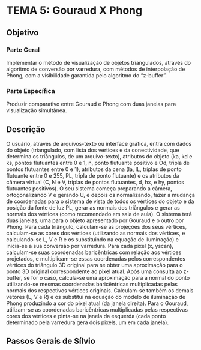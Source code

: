 # TEMA 5: Gouraud X Phong #

## Objetivo ##
### Parte Geral ###
Implementar o método de visualização de objetos triangulados, através do
algoritmo de conversão por varredura, com métodos de interpolação de Phong, com a
visibilidade garantida pelo algoritmo do “z-buffer”.
### Parte Específica ###
Produzir comparativo entre Gouraud e Phong com duas janelas para
visualização simultânea.

## Descrição
O usuário, através de arquivos-texto ou interface gráfica, entra com dados do objeto (triangulado, com lista dos vértices e da conectividade, que determina os triângulos, de um arquivo-texto), atributos do objeto (ka, kd e ks, pontos flutuantes entre 0 e 1, n, ponto flutuante positivo e Od, tripla de pontos flutuantes entre 0 e 1), atributos da cena (Ia, IL, triplas de ponto flutuante entre 0 e 255, PL, tripla de ponto flutuante) e os atributos da câmera virtual (C, N e V, triplas de pontos flutuantes, d, hx, e hy, pontos flutuantes positivos). O seu sistema começa preparando a câmera, ortogonalizando V e gerando U, e depois os normalizando, fazer a mudança de coordenadas para o sistema de vista de todos os vértices do objeto e da posição da fonte de luz PL, gerar as normais dos triângulos e gerar as normais dos vértices (como recomendado em sala de aula). O sistema terá duas janelas, uma para o objeto apresentado por Gouraud e o outro por Phong. Para cada triângulo, calculam-se as projeções dos seus vértices, calculam-se as cores dos vértices (utilizando as normais dos vértices, e calculando-se L, V e R e os substituindo na equação de iluminação) e inicia-se a sua conversão por varredura. Para cada pixel (x, yscan), calculam-se suas coordenadas baricêntricas com relação aos vértices projetados, e multiplicam-se essas coordenadas pelos correspondentes vértices do triângulo 3D original para se obter uma aproximação para o ponto 3D original correspondente ao pixel atual. Após uma consulta ao z-buffer, se for o caso, calcula-se uma aproximação para a normal do ponto utilizando-se mesmas coordenadas baricêntricas multiplicadas pelas normais dos respectivos vértices originais. Calculam-se também os demais vetores (L, V e R) e os substitui na equação do modelo de iluminação de Phong produzindo a cor do pixel atual (da janela direita). Para o Gouraud, utilizam-se as coordenadas baricêntricas multiplicadas pelas respectivas cores dos vértices e pinta-se na janela da esquerda (cada ponto determinado pela varredura gera dois pixels, um em cada janela).

## Passos Gerais de Sílvio ##